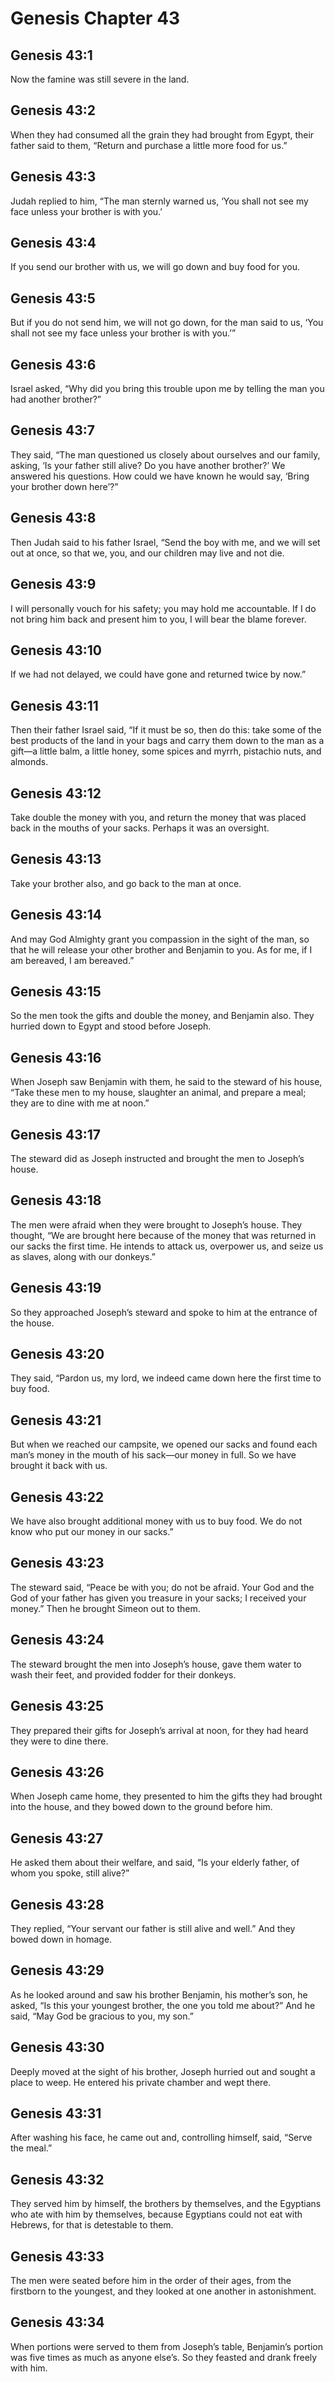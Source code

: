 # Genesis Chapter 43

## Genesis 43:1
Now the famine was still severe in the land.

## Genesis 43:2
When they had consumed all the grain they had brought from Egypt, their father said to them, “Return and purchase a little more food for us.”

## Genesis 43:3
Judah replied to him, “The man sternly warned us, ‘You shall not see my face unless your brother is with you.’

## Genesis 43:4
If you send our brother with us, we will go down and buy food for you.

## Genesis 43:5
But if you do not send him, we will not go down, for the man said to us, ‘You shall not see my face unless your brother is with you.’”

## Genesis 43:6
Israel asked, “Why did you bring this trouble upon me by telling the man you had another brother?”

## Genesis 43:7
They said, “The man questioned us closely about ourselves and our family, asking, ‘Is your father still alive? Do you have another brother?’ We answered his questions. How could we have known he would say, ‘Bring your brother down here’?”

## Genesis 43:8
Then Judah said to his father Israel, “Send the boy with me, and we will set out at once, so that we, you, and our children may live and not die.

## Genesis 43:9
I will personally vouch for his safety; you may hold me accountable. If I do not bring him back and present him to you, I will bear the blame forever.

## Genesis 43:10
If we had not delayed, we could have gone and returned twice by now.”

## Genesis 43:11
Then their father Israel said, “If it must be so, then do this: take some of the best products of the land in your bags and carry them down to the man as a gift—a little balm, a little honey, some spices and myrrh, pistachio nuts, and almonds.

## Genesis 43:12
Take double the money with you, and return the money that was placed back in the mouths of your sacks. Perhaps it was an oversight.

## Genesis 43:13
Take your brother also, and go back to the man at once.

## Genesis 43:14
And may God Almighty grant you compassion in the sight of the man, so that he will release your other brother and Benjamin to you. As for me, if I am bereaved, I am bereaved.”

## Genesis 43:15
So the men took the gifts and double the money, and Benjamin also. They hurried down to Egypt and stood before Joseph.

## Genesis 43:16
When Joseph saw Benjamin with them, he said to the steward of his house, “Take these men to my house, slaughter an animal, and prepare a meal; they are to dine with me at noon.”

## Genesis 43:17
The steward did as Joseph instructed and brought the men to Joseph’s house.

## Genesis 43:18
The men were afraid when they were brought to Joseph’s house. They thought, “We are brought here because of the money that was returned in our sacks the first time. He intends to attack us, overpower us, and seize us as slaves, along with our donkeys.”

## Genesis 43:19
So they approached Joseph’s steward and spoke to him at the entrance of the house.

## Genesis 43:20
They said, “Pardon us, my lord, we indeed came down here the first time to buy food.

## Genesis 43:21
But when we reached our campsite, we opened our sacks and found each man’s money in the mouth of his sack—our money in full. So we have brought it back with us.

## Genesis 43:22
We have also brought additional money with us to buy food. We do not know who put our money in our sacks.”

## Genesis 43:23
The steward said, “Peace be with you; do not be afraid. Your God and the God of your father has given you treasure in your sacks; I received your money.” Then he brought Simeon out to them.

## Genesis 43:24
The steward brought the men into Joseph’s house, gave them water to wash their feet, and provided fodder for their donkeys.

## Genesis 43:25
They prepared their gifts for Joseph’s arrival at noon, for they had heard they were to dine there.

## Genesis 43:26
When Joseph came home, they presented to him the gifts they had brought into the house, and they bowed down to the ground before him.

## Genesis 43:27
He asked them about their welfare, and said, “Is your elderly father, of whom you spoke, still alive?”

## Genesis 43:28
They replied, “Your servant our father is still alive and well.” And they bowed down in homage.

## Genesis 43:29
As he looked around and saw his brother Benjamin, his mother’s son, he asked, “Is this your youngest brother, the one you told me about?” And he said, “May God be gracious to you, my son.”

## Genesis 43:30
Deeply moved at the sight of his brother, Joseph hurried out and sought a place to weep. He entered his private chamber and wept there.

## Genesis 43:31
After washing his face, he came out and, controlling himself, said, “Serve the meal.”

## Genesis 43:32
They served him by himself, the brothers by themselves, and the Egyptians who ate with him by themselves, because Egyptians could not eat with Hebrews, for that is detestable to them.

## Genesis 43:33
The men were seated before him in the order of their ages, from the firstborn to the youngest, and they looked at one another in astonishment.

## Genesis 43:34
When portions were served to them from Joseph’s table, Benjamin’s portion was five times as much as anyone else’s. So they feasted and drank freely with him.
